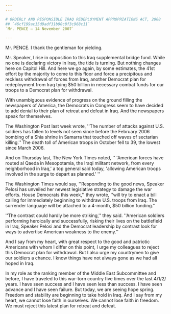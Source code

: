 ```yaml
---
---

# ORDERLY AND RESPONSIBLE IRAQ REDEPLOYMENT APPROPRIATIONS ACT, 2008
## `46cf199ac15d9adf31b90c8f3c968c11`
`Mr. PENCE — 14 November 2007`

---
```



Mr. PENCE. I thank the gentleman for yielding.

Mr. Speaker, I rise in opposition to this Iraq supplemental bridge 
fund. While no one is declaring victory in Iraq, the tide is turning. 
But nothing changes here on Capitol Hill. And here we go again, by some 
estimates, the 41st effort by the majority to come to this floor and 
force a precipitous and reckless withdrawal of forces from Iraq, 
another Democrat plan for redeployment from Iraq tying $50 billion in 
necessary combat funds for our troops to a Democrat plan for 
withdrawal.

With unambiguous evidence of progress on the ground filling the 
newspapers of America, the Democrats in Congress seem to have decided 
to add denial to their plan of retreat and defeat in Iraq. And the 
newspapers speak for themselves.

The Washington Post last week wrote, ''The number of attacks against 
U.S. soldiers has fallen to levels not seen since before the February 
2006 bombing of a Shia shrine in Samarra that touched off waves of 
sectarian killing.'' The death toll of American troops in October fell 
to 39, the lowest since March 2006.

And on Thursday last, The New York Times noted, '' 'American forces 
have routed al Qaeda in Mesopotamia, the Iraqi militant network, from 
every neighborhood in Iraq,' a top general said today, 'allowing 
American troops involved in the surge to depart as planned.' ''

The Washington Times would say, ''Responding to the good news, 
Speaker Pelosi has unveiled her newest legislative strategy to damage 
the war efforts. House Democrats this week,'' they wrote, ''will try to 
enact a bill calling for immediately beginning to withdraw U.S. troops 
from Iraq. The surrender language will be attached to a 4-month, $50 
billion funding.''

''The contrast could hardly be more striking,'' they said. ''American 
soldiers performing heroically and successfully, risking their lives on 
the battlefield in Iraq, Speaker Pelosi and the Democrat leadership by 
contrast look for ways to advertise American weakness to the enemy.''

And I say from my heart, with great respect to the good and patriotic 
Americans with whom I differ on this point, I urge my colleagues to 
reject this Democrat plan for withdrawal. But I also urge my countrymen 
to give our soldiers a chance. I know things have not always gone as we 
had all hoped in Iraq.

In my role as the ranking member of the Middle East Subcommittee and 
before, I have traveled to this war-torn country five times over the 
last 4/1/2/ years. I have seen success and I have seen less than 
success. I have seen advance and I have seen failure. But today, we are 
seeing hope spring. Freedom and stability are beginning to take hold in 
Iraq. And I say from my heart, we cannot lose faith in ourselves. We 
cannot lose faith in freedom. We must reject this latest plan for 
retreat and defeat.